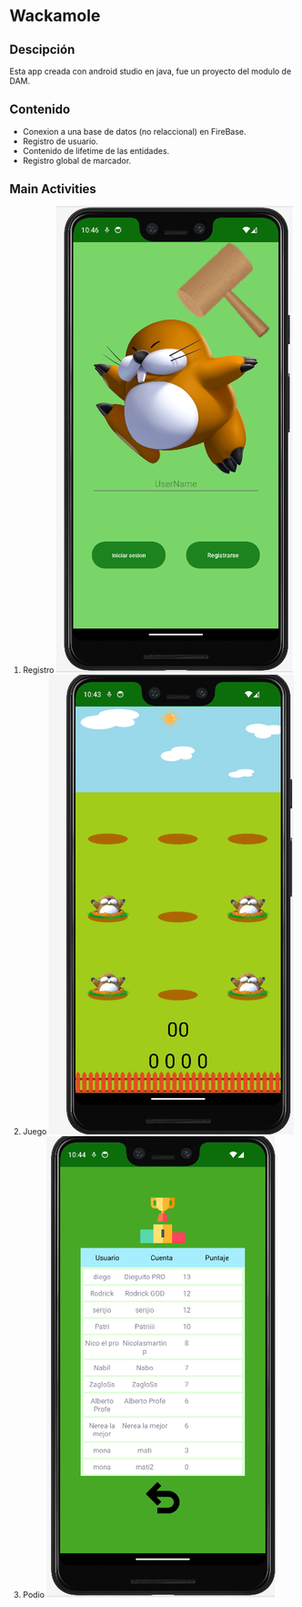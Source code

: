 # Wackamole
## Descipción
Esta app creada con android studio en java, fue un proyecto del modulo de DAM.
## Contenido
- Conexion a una base de datos (no relaccional) en FireBase.
- Registro de usuario.
- Contenido de lifetime de las entidades.
- Registro global de marcador.
## Main Activities
1. Registro
      <img src= "https://github.com/RodrigoHdezPimentel/Actividad_Desarrollo_Movil/blob/main/app/src/main/res/drawable/MainActivity.png">
2. Juego
      <img src= "https://github.com/RodrigoHdezPimentel/Actividad_Desarrollo_Movil/blob/main/app/src/main/res/drawable/GameActivity.png">
3. Podio
     <img src= "https://github.com/RodrigoHdezPimentel/Actividad_Desarrollo_Movil/blob/main/app/src/main/res/drawable/PodioActivity.png">
